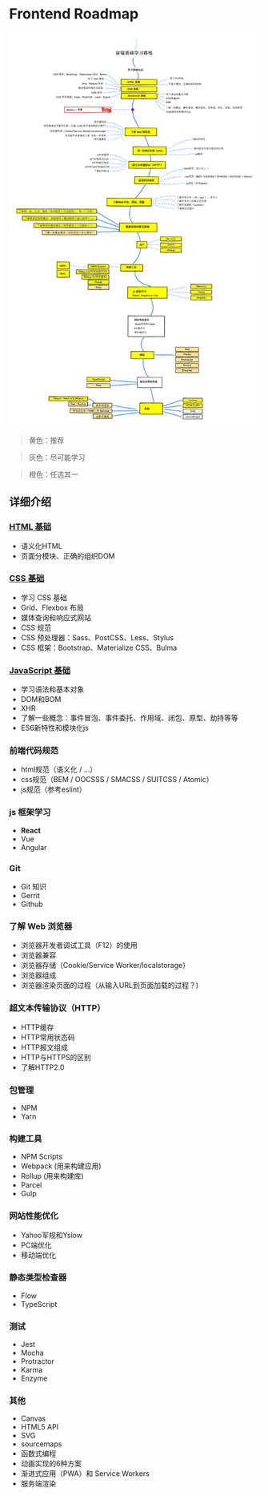 # Frontend Roadmap
![roadmap](./img/roadmap.png)

> 黄色：推荐

> 灰色：尽可能学习

> 橙色：任选其一

## 详细介绍

### [HTML 基础](curated-tutorial/basic-html.md)

+ 语义化HTML
+ 页面分模块、正确的组织DOM

### [CSS 基础](curated-tutorial/basic-css.md)

+ 学习 CSS 基础
+ Grid、Flexbox 布局
+ 媒体查询和响应式网站
+ CSS 规范
+ CSS 预处理器：Sass、PostCSS、Less、Stylus
+ CSS 框架：Bootstrap、Materialize CSS、Bulma

### [JavaScript 基础](curated-tutorial/basic-javascript.md)

+ 学习语法和基本对象
+ DOM和BOM
+ XHR
+ 了解一些概念：事件冒泡、事件委托、作用域、闭包、原型、劫持等等
+ ES6新特性和模块化js

### 前端代码规范

+ html规范（语义化 / ...）
+ css规范（BEM / OOCSSS / SMACSS / SUITCSS  / Atomic）
+ js规范（参考eslint）

### js 框架学习

+ **React**
+ Vue
+ Angular

### Git

+ Git 知识
+ Gerrit
+ Github

### 了解 Web 浏览器

+ 浏览器开发者调试工具（F12）的使用
+ 浏览器兼容
+ 浏览器存储（Cookie/Service Worker/localstorage）
+ 浏览器组成
+ 浏览器渲染页面的过程（从输入URL到页面加载的过程？)

### 超文本传输协议（HTTP）

+ HTTP缓存
+ HTTP常用状态码
+ HTTP报文组成
+ HTTP与HTTPS的区别
+ 了解HTTP2.0

### 包管理

+ NPM
+ Yarn

### 构建工具

+ NPM Scripts
+ Webpack (用来构建应用)
+ Rollup (用来构建库)
+ Parcel
+ Gulp

### 网站性能优化

+ Yahoo军规和Yslow
+ PC端优化
+ 移动端优化

### 静态类型检查器

+ Flow
+ TypeScript

### 测试

+ Jest
+ Mocha
+ Protractor
+ Karma
+ Enzyme

### 其他

+ Canvas
+ HTML5 API
+ SVG
+ sourcemaps
+ 函数式编程
+ 动画实现的6种方案
+ 渐进式应用（PWA）和 Service Workers
+ 服务端渲染
